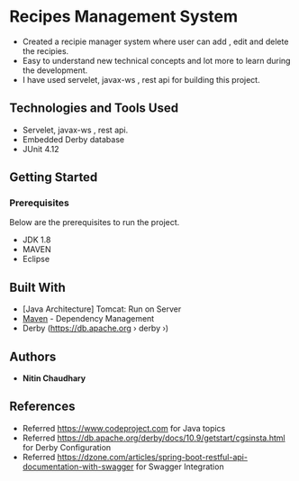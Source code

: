 # Recipes Management System

* Created a recipie manager system where user can add , edit and delete the recipies.  
* Easy to understand new technical concepts and lot more to learn during the development.
* I have used servelet, javax-ws , rest api for building this project.


## Technologies and Tools Used
* Servelet, javax-ws , rest api.
* Embedded Derby database
* JUnit  4.12
    

## Getting Started


### Prerequisites

Below are the prerequisites to run the project.
* JDK 1.8
* MAVEN 
* Eclipse 



## Built With

* [Java Architecture] Tomcat: Run on Server
* [Maven](https://maven.apache.org/) - Dependency Management
* Derby (https://db.apache.org › derby ›)


## Authors

* **Nitin Chaudhary**  


## References

* Referred  https://www.codeproject.com  for Java topics 
* Referred  https://db.apache.org/derby/docs/10.9/getstart/cgsinsta.html for Derby Configuration
* Referred  https://dzone.com/articles/spring-boot-restful-api-documentation-with-swagger for Swagger Integration